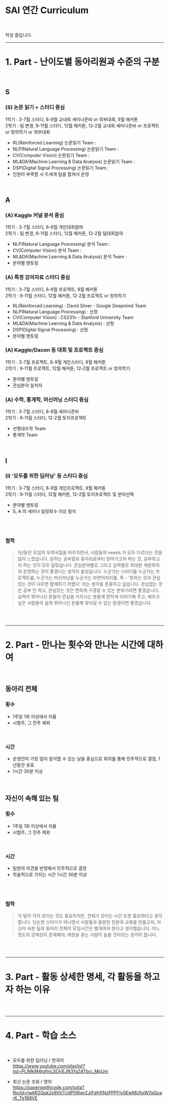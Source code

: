 # SAI 연간 Curriculum

<br>

작성 중입니다.

<hr>

# 1. Part - 난이도별 동아리원과 수준의 구분

<br>

## S
### (S) 논문 읽기 + 스터디 중심
1학기 : 3-7월 스터디, 8-9월 교내외 세미나준비 or 외부대회, 9월 해커톤 <br>
2학기 : 팀 변경, 9-11월 스터디, 12월 해커톤, 12-2월 교내외 세미나준비 or 프로젝트 or 창의학기 or 외부대회 <br>
- RL(Reinforced Learning) 논문읽기 Team : 
- NLP(Natural Language Processing) 논문읽기 Team :
- CV(Computer Vision) 논문읽기 Team :  
- ML&DA(Machine Learning & Data Analysis) 논문읽기 Team :
- DSP(Digital Signal Processing) 논문읽기 Team :
- 인원이 부족할 시 두세개 팀을 합쳐서 운영

<br>

## A
### (A) Kaggle 커널 분석 중심
1학기 : 3-7월 스터디, 8-9월 개인대회참여 <br>
2학기 : 팀 변경, 9-11월 스터디, 12월 해커톤, 12-2월 팀대회참여
- NLP(Natural Language Processing) 분석 Team :
- CV(Computer Vision) 분석 Team :  
- ML&DA(Machine Learning & Data Analysis) 분석 Team :
- 분야별 멘토링

### (A) 특정 강의자료 스터디 중심
1학기 : 3-7월 스터디, 8-9월 프로젝트, 9월 해커톤 <br>
2학기 : 9-11월 스터디, 12월 해커톤, 12-2월 프로젝트 or 창의학기
- RL(Reinforced Learning) : David Silver - Google Deepmind Team
- NLP(Natural Language Processing) : 선정
- CV(Computer Vision) : CS231n - Stanford University Team
- ML&DA(Machine Learning & Data Analysis) : 선정
- DSP(Digital Signal Processing) : 선정
- 분야별 멘토링

### (A) Kaggle/Dacon 등 대회 및 프로젝트 중심
1학기 : 3-7월 프로젝트, 8-9월 개인스터디, 9월 해커톤 <br>
2학기 : 9-11월 프로젝트, 12월 해커톤, 12-2월 프로젝트 or 창의학기
- 분야별 멘토링
- 관심분야 일치자

### (A) 수학, 통계학, 머신러닝 스터디 중심
1학기 : 3-7월 스터디, 8-9월 세미나준비 <br>
2학기 : 9-11월 스터디, 12-2월 토이프로젝트
- 선형대수학 Team
- 통계학 Team

<br>

## I
### (I) '모두를 위한 딥러닝' 등 스터디 중심
1학기 : 3-7월 스터디, 8-9월 개인프로젝트, 9월 해커톤 <br>
2학기 : 9-11월 스터디, 12월 해커톤, 12-2월 토이프로젝트 및 분야선택
- 분야별 멘토링
- S, A 의 세미나 일정회수 이상 참석

<br>
<br>

### 철학
> 1년동안 모임의 우여곡절을 마주치면서, 사람들의 needs 가 모두 다르다는 것을 많이 느꼈습니다. 원하는 공부량과 동아리로부터 얻어가고자 하는 것, 공부하고자 하는 것이 모두 달랐습니다. 관심분야별로 그리고 실력별로 최대한 세분화하여 운영하는 것이 좋겠다는 생각이 들었습니다. 누군가는 스터디를 누군가는 프로젝트를, 누군가는 머신러닝을 누군가는 자연어처리를, 즉 - '원하는 것과 관심있는 것이 다르면 함께하기 어렵다' 라는 생각을 존중하고 싶습니다. 관심없는 것은 공부 안 하고, 관심있는 것은 편하게 구경갈 수 있는 분위기라면 좋겠습니다.
> 실력이 뛰어나신 분들이 관심을 가지시는 분들께 편하게 이야기해 주고, 배우고 싶은 사람들이 쉽게 뛰어나신 분들께 찾아갈 수 있는 환경이면 좋겠습니다.

<br>
<br>
<hr>

# 2. Part - 만나는 횟수와 만나는 시간에 대하여

<br>

## 동아리 전체
### 횟수
- 1주일 1회 이상에서 자율
- 시험주, 그 전주 제외

<br>

### 시간
- 운영진이 가장 많이 참석할 수 있는 날을 중심으로 회의를 통해 민주적으로 결정, 1년동안 유효
- 1시간 30분 이상

<br>

## 자신이 속해 있는 팀
### 횟수
- 1주일 1회 이상에서 자율
- 시험주, 그 전주 제외

<br>

### 시간
- 팀원의 의견을 반영해서 민주적으로 결정
- 학술적으로 가지는 시간 1시간 30분 이상

<br>
<br>

### 철학
> 각 팀이 각자 모이는 것도 중요하지만, 전체가 모이는 시간 또한 중요하다고 생각합니다. 단순한 스터디가 아니면서 사람들과 충분한 친분과 교류를 만들고자, 자신이 속한 팀과 동아리 전체의 모임시간은 별개여야 한다고 생각했습니다.
> 어느 정도의 강제성이 존재해야, 애정을 쏟는 사람이 높을 것이라는 생각이 듭니다.

<br>
<br>
<hr>

# 3. Part - 활동 상세한 명세, 각 활동을 하고자 하는 이유


<br>
<br>
<hr>

# 4. Part - 학습 소스

<br>

- 모두를 위한 딥러닝 / 한국어 <br>
  https://www.youtube.com/playlist?list=PLlMkM4tgfjnLSOjrEJN31gZATbcj_MpUm
  
- 최신 논문 조회 / 영어 <br>
  https://paperswithcode.com/sota?fbclid=IwAR2Quk2s9VkTUdPl06wrZJiFdHXNzPPPFlv0EwMUfsjW7qQoarK_Tg1B8VE
